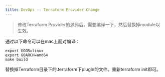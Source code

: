 ```yaml
---
title: DevOps -- Terraform Provider Change
---
```


> 修改Terraform Provider的源码后，需要编译一下，然后替换掉module以生效。


通过以下命令可以在mac上面对编译：
```
export GOOS=linux
export GOARCH=amd64
make build
```

替换掉Terraform目录下的.terraform下plugin的文件。重新terraform init即可。
